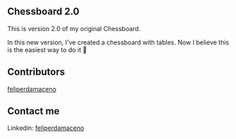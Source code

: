 ## Chessboard 2.0

This is version 2.0 of my original Chessboard.

In this new version, I've created a chessboard with tables. Now I believe this is the easiest way to do it 🤔

## Contributors

[feliperdamaceno](https://github.com/feliperdamaceno/)

## Contact me

Linkedin: [feliperdamaceno](https://www.linkedin.com/in/feliperdamaceno/)
